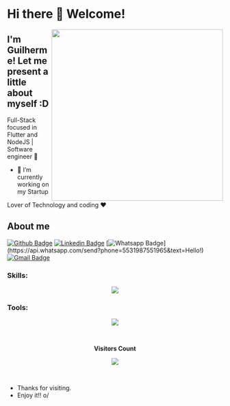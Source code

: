 # Hi there 👋 Welcome!

<img align="right" width="400" height="400" src="https://media1.giphy.com/media/v1.Y2lkPTc5MGI3NjExejBhYTI4NWhjaGFlN3k2NHdsNXB0YWlmcDNwY2w3d2ZnZzB2amsxNCZlcD12MV9pbnRlcm5hbF9naWZfYnlfaWQmY3Q9Zw/llJVg4Ri0VrUBzNOgG/giphy.gif">

## I'm Guilherme! Let me present a little about myself :D

Full-Stack focused in Flutter and NodeJS | Software engineer :robot:

- 🔭 I’m currently working on my Startup

Lover of Technology and coding :heart:


## About me 
[![Github Badge](https://img.shields.io/badge/-Github-000?style=flat-square&logo=Github&logoColor=white&link=https://github.com/guicastle)](https://github.com/guicastle)
[![Linkedin Badge](https://img.shields.io/badge/-LinkedIn-blue?style=flat-square&logo=Linkedin&logoColor=white&link=https://www.linkedin.com/in/guilherme-munizti/)](https://www.linkedin.com/in/guilherme-munizti/)
[![Whatsapp Badge](https://img.shields.io/badge/-Whatsapp-4CA143?style=flat-square&labelColor=4CA143&logo=whatsapp&logoColor=white&link=https://api.whatsapp.com/send?phone=5522997285662&text=Hello!)](https://api.whatsapp.com/send?phone=5531987551965&text=Hello!)
[![Gmail Badge](https://img.shields.io/badge/-Gmail-c14438?style=flat-square&logo=Gmail&logoColor=white&link=mailto:kads.oficial@gmail.com)](mailto:kads.oficial@gmail.com)


### Skills:
 <p align="center">
  <a href="https://skillicons.dev">
    <img src="https://skillicons.dev/icons?i=html,css,javascript,typescript,sass,react,next,vite,nodejs,express,java,tailwind,styledcomponents,spring,mysql,postgresql,firebase,mongodb,bootstrap,dotnet,c#," />
  </a>
</p>

### Tools:
<p align="center">
  <a href="https://skillicons.dev">
    <img src="https://skillicons.dev/icons?i=git,github,vscode,vercel,figma,photoshop,notion,trello" />
  </a>
</p>

<div align="center">
<br><p align="centre"><b>Visitors Count</b></p>  
<p align="center"><img align="center" src="https://profile-counter.glitch.me/{estefanilira}/count.svg" /></p> 
<br>
</div>

- Thanks for visiting. 
- Enjoy it!! o/

<!--
**guicastle/guicastle** is a ✨ _special_ ✨ repository because its `README.md` (this file) appears on your GitHub profile.

Here are some ideas to get you started:

- 🔭 I’m currently working on ...
- 🌱 I’m currently learning ...
- 👯 I’m looking to collaborate on ...
- 🤔 I’m looking for help with ...
- 💬 Ask me about ...
- 📫 How to reach me: ...
- 😄 Pronouns: ...
- ⚡ Fun fact: ...
-->

